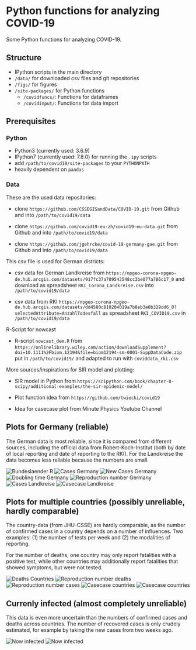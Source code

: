 # Python functions for analyzing COVID-19 #

Some Python functions for analyzing COVID-19.

## Structure

- IPython scripts in the main directory
- `/data/` for downloaded csv files and git repositories
- `/figs/` for figures
- `/site-packages/` for Python functions
  - `/covidfuncs/`: Functions for dataframes
  - `/covidinput/`: Functions for data import

## Prerequisites

### Python
- Python3 (currently used: 3.6.9)
- IPython7 (currently used: 7.8.0) for running the `.ipy` scripts
- add `/path/to/covid19/site-packages` to your `PYTHONPATH`
- heavily dependent on `pandas`

### Data
These are the used data repositories:

- clone `https://github.com/CSSEGISandData/COVID-19.git` from Github
  and into `/path/to/covid19/data`

- clone `https://github.com/covid19-eu-zh/covid19-eu-data.git` from Github
  and into `/path/to/covid19/data`

- clone `https://github.com/jgehrcke/covid-19-germany-gae.git` from Github
  and into `/path/to/covid19/data`

This csv file is used for German districts:

- csv data for German Landkreise from
  `https://npgeo-corona-npgeo-de.hub.arcgis.com/datasets/917fc37a709542548cc3be077a786c17_0`
  and download as spreadsheet `RKI_Corona_Landkreise.csv` into
  `/path/to/covid19/data`

- csv data from RKI `https://npgeo-corona-npgeo-de.hub.arcgis.com/datasets/dd4580c810204019a7b8eb3e0b329dd6_0?selectedAttribute=AnzahlTodesfall` as spreadsheet `RKI_COVID19.csv` in `/path/to/covid19/data`

R-Script for nowcast

- R-script `nowcast_dem.R` from
  `https://onlinelibrary.wiley.com/action/downloadSupplement?doi=10.1111%2Fbiom.12194&file=biom12194-sm-0001-SuppDataCode.zip`
  put in `/path/to/covid19/` and adapted to run with
  `coviddata_rki.csv`

More sources/inspirations for SIR model and plotting:

- SIR model in Python from
  `https://scipython.com/book/chapter-8-scipy/additional-examples/the-sir-epidemic-model/`

- Plot function idea from `https://github.com/twiecki/covid19`

- Idea for casecase plot from Minute Physics Youtube Channel

## Plots for Germany (reliable)

The German data is most reliable, since it is compared from different
sources, including the official data from Robert-Koch-Institut (both
by date of local reporting and date of reporting to the RKI). For the
Landkreise the data becomes less reliable because the numbers are
small.

![Bundeslaender R](./figs/r_bundeslaender_bar.gif)
![Cases Germany](./figs/cases_germany.png)
![New Cases Germany](./figs/newcases_smooth_germany.png)
![Doubling time Germany](./figs/tdouble_germany.png)
![Reproduction number Germany](./figs/reproductionnumber_germany.png)
![Cases Landkreise](./figs/cases_landkreise.png)
![Casecase Landkreise](./figs/casecase_landkreise.png)

## Plots for multiple countries (possibly unreliable, hardly comparable)

The country-data (from JHU-CSSE) are hardly comparable, as the number
of confirmed cases in a country depends on a number of influences. Two
examples: (1) the number of tests per week and (2) the modalities of
reporting.

For the number of deaths, one country may only report fatalities with
a positive test, while other countries may additionally report
fatalities that showed symptoms, but were not tested.

![Deaths Countries](./figs/deaths_countries.png)
![Reproduction number deaths](./figs/reproductionnumber_deaths_countries.png)
![Reproduction number cases](./figs/reproductionnumber_countries.png)
![Casecase countries](./figs/casecase_countries.png)
![Casecase countries](./figs/casecase_perpop_countries.png)

## Currenly infected (almost completely unreliable)

This data is even more uncertain than the numbers of confirmed cases
and deaths across countries. The number of recovered cases is only
crudely estimated, for example by taking the new cases from two weeks
ago.

![Now infected](./figs/now_infected_countries.png)
![Now infected](./figs/now_infected_perpop_countries.png)
